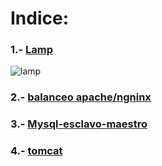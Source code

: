 # Indice:

### 1.- [Lamp](https://github.com/jaimeod010/servidor-de-aplicaciones/tree/main/lamp)
![lamp](https://github.com/jaimeod010/servidor-de-aplicaciones/blob/main/IMAGENES/lamp.jpg)

### 2.- [balanceo apache/ngninx](https://github.com/jaimeod010/servidor-de-aplicaciones/blob/main/balanceo-apache-nginx.md)



### 3.- [Mysql-esclavo-maestro](https://github.com/jaimeod010/servidor-de-aplicaciones/blob/main/mysql-maestro-esclavo.md)

### 4.- [tomcat](https://github.com/jaimeod010/servidor-de-aplicaciones/blob/main/tomcat.md)

